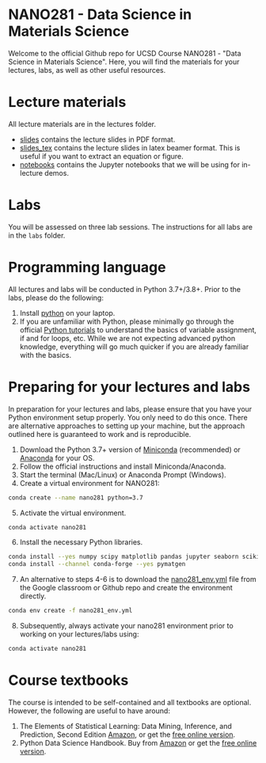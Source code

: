 # NANO281 - Data Science in Materials Science

Welcome to the official Github repo for UCSD Course NANO281 - 
"Data Science in Materials Science". Here, you will find the materials for your
lectures, labs, as well as other useful resources.

# Lecture materials

All lecture materials are in the lectures folder.
- [slides](lectures/slides) contains the lecture slides in PDF format.
- [slides_tex](lectures/slides_tex) contains the lecture slides in latex beamer
  format. This is useful if you want to extract an equation or figure.
- [notebooks](lectures/notebooks) contains the Jupyter notebooks that we will
  be using for in-lecture demos.

# Labs

You will be assessed on three lab sessions. The instructions for all labs are
in the `labs` folder.

# Programming language

All lectures and labs will be conducted in Python 3.7+/3.8+. Prior to the labs,
please do the following:

1. Install [python](https://www.python.org/) on your laptop.
2. If you are unfamiliar with Python, please minimally go through the official
   [Python tutorials](https://docs.python.org/3/tutorial/index.html) to
   understand the basics of variable assignment, if and for loops, etc. While
   we are not expecting advanced python knowledge, everything will go much
   quicker if you are already familiar with the basics.

# Preparing for your lectures and labs

In preparation for your lectures and labs, please ensure that you have your 
Python environment setup properly. You only need to do this once. There are 
alternative approaches to setting up your machine, but the approach outlined 
here is guaranteed to work and is reproducible.

1. Download the Python 3.7+ version of [Miniconda](https://docs.conda.io/en/latest/miniconda.html) 
   (recommended) or [Anaconda](https://www.anaconda.com/distribution/) for your
   OS.
2. Follow the official instructions and install Miniconda/Anaconda.
3. Start the terminal (Mac/Linux) or Anaconda Prompt (Windows).
4. Create a virtual environment for NANO281:
```bash
conda create --name nano281 python=3.7
```
5. Activate the virtual environment.
```bash
conda activate nano281
```
6. Install the necessary Python libraries.
```bash
conda install --yes numpy scipy matplotlib pandas jupyter seaborn scikit-learn tensorflow
conda install --channel conda-forge --yes pymatgen
```
7. An alternative to steps 4-6 is to download the [nano281_env.yml](https://raw.githubusercontent.com/materialsvirtuallab/nano281/master/nano281_env.yml) 
   file from the Google classroom or Github repo and create the environment directly.
```bash
conda env create -f nano281_env.yml
```
8. Subsequently, always activate your nano281 environment prior to working on
   your lectures/labs using:
```bash
conda activate nano281
```

# Course textbooks

The course is intended to be self-contained and all textbooks are optional.
However, the following are useful to have around:

1. The Elements of Statistical Learning: Data Mining, Inference, and Prediction,
   Second Edition [Amazon](https://www.amazon.com/dp/0387848576/ref=cm_sw_em_r_mt_dp_U_Z8r8DbR3HMYRE),
   or get the [free online version](https://web.stanford.edu/~hastie/Papers/ESLII.pdf).
2. Python Data Science Handbook. Buy from [Amazon](https://www.amazon.com/gp/product/1491912057/ref=ppx_yo_dt_b_asin_title_o00_s00?ie=UTF8&psc=1) 
   or get the [free online version](https://jakevdp.github.io/PythonDataScienceHandbook/).
